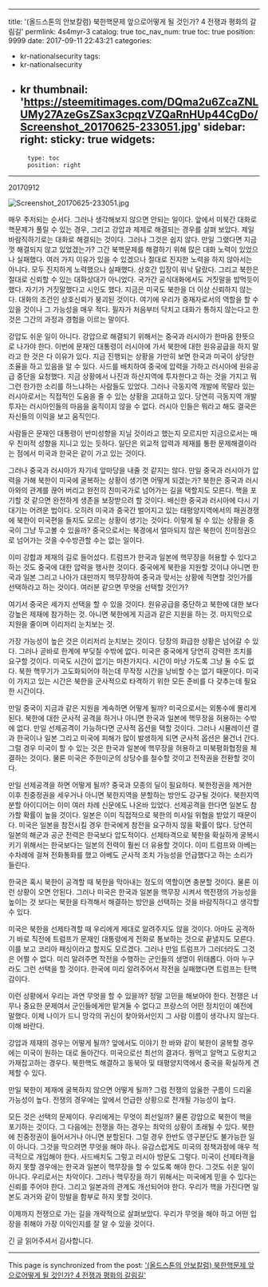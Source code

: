 
---
title: '(올드스톤의 안보칼럼) 북한핵문제 앞으로어떻게 될 것인가? 4  전쟁과 평화의 갈림길'
permlink: 4s4myr-3
catalog: true
toc_nav_num: true
toc: true
position: 9999
date: 2017-09-11 22:43:21
categories:
- kr-nationalsecurity
tags:
- kr-nationalsecurity
- kr
thumbnail: 'https://steemitimages.com/DQma2u6ZcaZNLUMy27AzeGsZSax3cpqzVZQaRnHUp44CgDo/Screenshot_20170625-233051.jpg'
sidebar:
    right:
        sticky: true
widgets:
    -
        type: toc
        position: right
---


20170912

![Screenshot_20170625-233051.jpg](https://steemitimages.com/DQma2u6ZcaZNLUMy27AzeGsZSax3cpqzVZQaRnHUp44CgDo/Screenshot_20170625-233051.jpg)

매우 주저되는 순서다. 그러나 생각해보지 않으면 안되는 일이다. 앞에서 미북간 대화로 핵문제가 풀릴 수 있는 경우, 그리고 강압과 제제로 해결되는 경우를 살펴 보았다. 제일 바람직하기로는 대화로 해결되는 것이다. 그러나 그것은 쉽지 않다. 만일 그랬다면 지금껏 해결되지 않고 있었겠는가? 그간 북핵문제를 해결하기 위해 많은 대화 노력이 있었으나 실패했다. 여러 가지 이유가 있을 수 있겠으나 절대로 진지한 노력을 하지 않아서는 아니다. 모두 진지하게 노력했으나 실패했다. 상호간 입장이 워낙 달랐다. 그리고 북한은 절대로 신뢰할 수 있는 대화상대가 아니었다. 국가간 공식대화에서도 거짓말을 밥먹듯이 했다. 자기가 거짓말했다고 시인도 했다. 지금은 미국도 북한을 더 이상 신뢰하지 않는다. 대화의 조건인 상호신뢰가 붕괴된 것이다. 여기에 우리가 중재자로서의 역할을 할 수 있을 것이나 그 가능성을 매우 적다. 필자가 처음부터 닥치고 대화가 통하지 않는다고 한 것은 그간의 과정과 경험을 이르는 말이다. 

강압도 쉬운 일이 아니다. 강압으로 해결되기 위해서는 중국과 러시아가 한마음 한뜻으로 나가야 한다. 이번에 문재인 대통령이 러시아에 가서 북한에 대한 원유공급을 하지 말라고 한 것은 다 이유가 있다. 지금 진행되는 상황을 가만히 보면 한국과 미국이 상당한 조율을 하고 있음을 알 수 있다. 사드를 배치하여 중국에 압력을 가하고 러시아에 원유공급 중단을 요청했다. 지금 상황에서 나진과 하산지역에 투자한다고 하는 것을 가지고 뭐 그런 한가한 소리를 하느냐하는 사람들도 있었다. 그러나 극동지역 개발에 목말라 있는 러시아로서는 직접적인 도움을 줄 수 있는 상황을 고대하고 있다. 당연히 극동지역 개발 투자는 러시아인들의 마음을 움직이지 않을 수 없다. 러시아 인들은 뭐라고 해도 결국은 자신들의 이익을 보고 움직인다. 

사람들은 문재인 대통령이 반미성향을 지닐 것이라고 했는지 모르지만 지금으로서는 매우 친미적 성향을 지니고 있는 듯하다. 일단은 외교적 압력과 제재를 통한 문제해결이라는 점에서 미국과 한국은 같이 가고 있는 것이다. 

그러나 중국과 러시아가 자기네 앞마당을 내줄 것 같지는 않다. 만일 중국과 러시아가 압력을 가해 북한이 미국에 굴복하는 상황이 생기면 어떻게 되겠는가? 북한은 중국과 러시아와의 관계를 끊어 버리고 완전히 친미국가로 넘어가는 길을 택할지도 모른다. 핵을 포기할 것 같으면 완전하게 생존을 보장받으려 할 것이다. 배신한 중국과 러시아에 다시 기대기는 어려운 법이다. 오히려 미국과 중국간 벌어지고 있는 태평양지역에서의 패권경쟁에 북한이 미국편을 들지도 모르는 상황이 생기는 것이다. 이렇게 될 수 있는 상황을 중국이 그냥 두고볼 수 있을까? 중국으로서는 북경에서 얼마되지 않은 북한이 친미정권으로 넘어가는 것을 수수방관할 수는 없는 일이다. 

이미 강합과 제재의 길로 들어섰다. 트럼프가 한국과 일본에 핵무장을 허용할 수 있다고 하는 것도 중국에 대한 압력을 행사한 것이다. 중국에게 북한을 지원할 것이냐 아니면 한국과 일본 그리고 나아가 대만까지 핵무장하여 중국과 맞서는 상황에 직면할 것인가를 선택하라고 하는 것이다. 여러분 같으면 무엇을 선택할 것인가? 

여기서 중국은 세가지 선택을 할 수 있을 것이다. 원유공급을 중단하고 북한에 대한 보다 강높은 제재에 참가하는 것. 아니면 북한에게 지금과 같은 지원을 하는 것. 마지막으로 지원을 줄이며 이리저리 눈치보는 것.

가장 가능성이 높은 것은 이리저리 눈치보는 것이다. 당장의 화급한 상황은 넘어갈 수 있다. 그러나 곧바로 한계에 부딪칠 수밖에 없다. 미국은 중국에게 당연히 강력한 조치를 요구할 것이다. 미국도 시간이 없기는 마찬가지다. 시간이 마냥 가도록 그냥 둘 수도 없다. 북한 핵무기가 고도화되어야 하는데 무작정 시간을 낭비할 수는 없기 때문이다. 미국이 가지고 있는 시간은 북한을 군사적으로 타격하기 위한 모든 준비를 다 갖추는데 필요한 시간이다. 

만일 중국이 지금과 같은 지원을 계속하면 어떻게 될까? 미국으로서는 외통수에 몰리게 된다.  북한에 대한 군사적 공격을 하거나 아니면 한국과 일본에 핵무장을 허용하는 수밖에 없다.  만일 선제공격이 가능하다면 군사적 옵션을 택할 것이다. 그러나 시뮬레이션 결과 한국이나 일본 그리고 미국에 피해가 많이 발생하게 되면 군사적 옵션은 물건너 간다. 그럴 경우 미국이 할 수 있는 것은 한국과 일본에 핵무장을 허용하고 미북평화협정을 체결하는 것이다. 물론 미국은 주한미군의 상당수를 철수할 것이고 전작권을 전환할 것이다. 

만일 선제공격을 하면 어떻게 될까? 중국과 모종의 딜이 필요하다. 북한정권을 제거한 이후 친중정권을 세우거나 아니면 북한지역을 분할하는 방안도 강구될  것이다. 북한지역 분할 아이디어는 이미 여러 차례 신문에도 나온바 있었다. 선제공격을 한다면 일본도 참가할 확률이  높을 것이다. 일본은 이미 직접적으로 북한의 미사일 위협을 받았기 때문이다. 미국은 일본을 참전시킬 경우 한국에게 참전을 요구하지 않을 확률이 많다. 당연히 일본의 해군과 공군 전력은 한국보다 압도적이다. 선제타격으로 북한을 확실하게 굴복시키기 위해서는 한국보다는 일본의 전력이 훨씬 더 유용할 것이다. 이미 트럼프와 아베는 수차례에 걸쳐 전화통화를 했고 아베도 군사적 조치 가능성을 언급했다고 하는 소리가 들린다. 

한국은 혹시 북한이 공격할 때 북한을 막아내는 정도의 역할이면 충분할 것이다. 물론 이런 상황이 오면 안된다. 그러나 미국은 한국과 일본을 핵무장 시켜서 핵전쟁의 가능성을 높이는 것 보다는 북한을 타격해서 해결하는 방안을 선택하는 것을 바람직하다고 생각할 수 있다. 

미국은 북한을 선제타격할 때 우리에게 제대로 알려주지도 않을 것이다. 아마도 공격하기 바로 직전에 트럼프가 문재인 대통령에게 전화로 통보하는 것으로 끝낼지도 모른다. 이를 보고 코리아 패싱이라고 할지도 모르겠다. 그러나 만일 트럼프가 그러더라도 그것은 어쩔 수 없다. 미리 알려주면 작전을 수행하는 군인들의 생명이 위태롭다. 아마 누구라도 그런 선택을 할 것이다. 한국에 미리 알려주어서 작전을 실패했다면 트럼프는 탄핵감이다. 

이런 상황에서 우리는 과연 무엇을 할 수 있을까? 정말 고민을 해보아야 한다. 전쟁은 너무나 중요한 문제여서 군인들에게만 맡겨둘 수 없다고 프랑스의 어떤 정치인이 예전에 말했다. 이제 나이가 드니 망각의 귀신이 찾아와서인지 그 사람 이름이 생각나지 않는다. 이해 바란다.  

강압과 제재의 경우는 어떻게 될까? 앞에서도 이야기  한 바와 같이 북한이 굴복할 경우에는 미국이 원하는 대로 돌아간다. 미국으로선 최선의 결과다. 꿩먹고 알먹고 도랑치고 가재잡고하는 경우다. 북한핵도 해결하고 동북아 및 태평양지역에서 중국을 확실하게 견제할 수 있다. 

만일 북한이 제재에 굴복하지 않으면 어떻게 될까? 그럼 전쟁의 암울한 구름이 드리울 가능성이 높다. 전쟁의 경우에는 앞에서 언급한 상황으로 전개될 가능성이 높다.

모든 것은 선택의 문제이다. 우리에게는 무엇이 최선일까? 물론 강압으로 북한이 핵을 포기하는 것이다. 그 다음에는 전쟁을 하는 경우는 최악의 상황이 초래될 수 있다. 북한에 친중정권이 들어서거나 아니면 분할된다. 그럴 경우 한반도 영구분단도 불가능한 일이 아니다. 그것을 막으려면 무엇을 해야 하나. 유감스럽게도 미국의 정책과정에 매우 적극적으로 개입해야 한다. 사드배치도 그렇고 러시아 방문도 그렇다. 미국이 선제타격을 하지 못할 경우에는 한국과 일본이 핵무장을 할 수 있도록 해야 한다. 그것도 쉬운 일이 아니다. 우리로서는 차악이다. 그러나 핵무장을 하기 위해서는 미국에게 믿을 수 있다는 신뢰를 주어야 한다. 그리고 일본과의 관계도 개선되어야 한다. 우리가 핵을 가진다면 일본도 과거와 같이 망발을 함부로 하지 못할 것이다. 

이제까지 전쟁으로 가는 길을 개략적으로 살펴보았다. 우리가 무엇을 해야 하고 어떤 입장을 취해야 가장 이익인지를 잘 알 수 있을 것이다. 

긴 글 읽어주셔서 감사합니다.

- - -

This page is synchronized from the post: ['(올드스톤의 안보칼럼) 북한핵문제 앞으로어떻게 될 것인가? 4  전쟁과 평화의 갈림길'](https://steemit.com/@oldstone/4s4myr-3)
